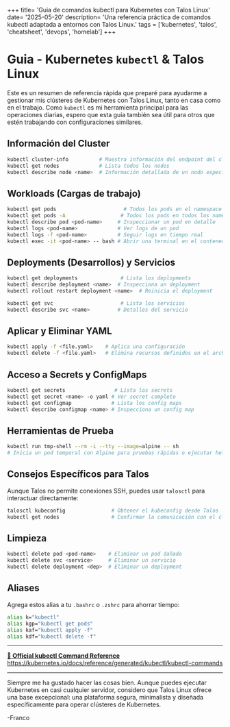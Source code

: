 +++
title= 'Guia de comandos kubectl para Kubernetes con Talos Linux'
date= '2025-05-20'
description= 'Una referencia práctica de comandos kubectl adaptada a entornos con Talos Linux.'
tags = ['kubernetes', 'talos', 'cheatsheet', 'devops', 'homelab']
+++
# Guia - Kubernetes `kubectl` & Talos Linux

Este es un resumen de referencia rápida que preparé para ayudarme a gestionar mis clústeres de Kubernetes con Talos Linux, tanto en casa como en el trabajo. Como `kubectl` es mi herramienta principal para las operaciones diarias, espero que esta guía también sea útil para otros que estén trabajando con configuraciones similares.

## Información del Cluster

```bash
kubectl cluster-info          # Muestra información del endpoint del clúster
kubectl get nodes             # Lista todos los nodos
kubectl describe node <name>  # Información detallada de un nodo específico
```

## Workloads (Cargas de trabajo)

```bash
kubectl get pods                      # Todos los pods en el namespace actual
kubectl get pods -A                  # Todos los pods en todos los namespaces
kubectl describe pod <pod-name>     # Inspeccionar un pod en detalle
kubectl logs <pod-name>             # Ver logs de un pod
kubectl logs -f <pod-name>          # Seguir logs en tiempo real
kubectl exec -it <pod-name> -- bash # Abrir una terminal en el contenedor (si bash está disponible)
```

## Deployments (Desarrollos) y Servicios

```bash
kubectl get deployments              # Lista los deployments
kubectl describe deployment <name>  # Inspecciona un deployment
kubectl rollout restart deployment <name>  # Reinicia el deployment

kubectl get svc                      # Lista los servicios
kubectl describe svc <name>         # Detalles del servicio
```

## Aplicar y Eliminar YAML

```bash
kubectl apply -f <file.yaml>    # Aplica una configuración
kubectl delete -f <file.yaml>   # Elimina recursos definidos en el archivo
```

## Acceso a Secrets y ConfigMaps

```bash
kubectl get secrets                # Lista los secrets
kubectl get secret <name> -o yaml # Ver secret completo
kubectl get configmap             # Lista los config maps
kubectl describe configmap <name> # Inspecciona un config map
```

## Herramientas de Prueba

```bash
kubectl run tmp-shell --rm -i --tty --image=alpine -- sh
# Inicia un pod temporal con Alpine para pruebas rápidas o ejecutar hello world
```

## Consejos Específicos para Talos

Aunque Talos no permite conexiones SSH, puedes usar `talosctl` para interactuar directamente:

```bash
talosctl kubeconfig               # Obtener el kubeconfig desde Talos
kubectl get nodes                 # Confirmar la comunicación con el clúster
```

## Limpieza

```bash
kubectl delete pod <pod-name>    # Eliminar un pod dañado
kubectl delete svc <service>     # Eliminar un servicio
kubectl delete deployment <dep>  # Eliminar un deployment
```

## Aliases

Agrega estos alias a tu `.bashrc` o `.zshrc` para ahorrar tiempo:

```bash
alias k="kubectl"
alias kgp="kubectl get pods"
alias kaf="kubectl apply -f"
alias kdf="kubectl delete -f"
```

---

<div class="link-card">
  <a href="https://kubernetes.io/docs/reference/generated/kubectl/kubectl-commands" target="_blank">
    <strong>📘 Official kubectl Command Reference</strong><br>
    https://kubernetes.io/docs/reference/generated/kubectl/kubectl-commands
  </a>
</div>

--- 
Siempre me ha gustado hacer las cosas bien. Aunque puedes ejecutar Kubernetes en casi cualquier servidor, considero que Talos Linux ofrece una base excepcional: una plataforma segura, minimalista y diseñada específicamente para operar clústeres de Kubernetes.

-Franco
